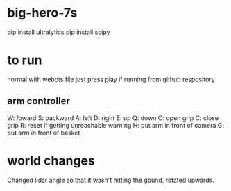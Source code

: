 # big-hero-7s
pip install ultralytics
pip install scipy

# to run
normal with webots file just press play if running from github respository

## arm controller
W: foward
S: backward
A: left
D: right
E: up
Q: down
O: open grip
C: close grip
R: reset if getting unreachable warning
H: put arm in front of camera
G: put arm in front of basket

# world changes
Changed lidar angle so that it wasn't hitting the gound, rotated upwards.
